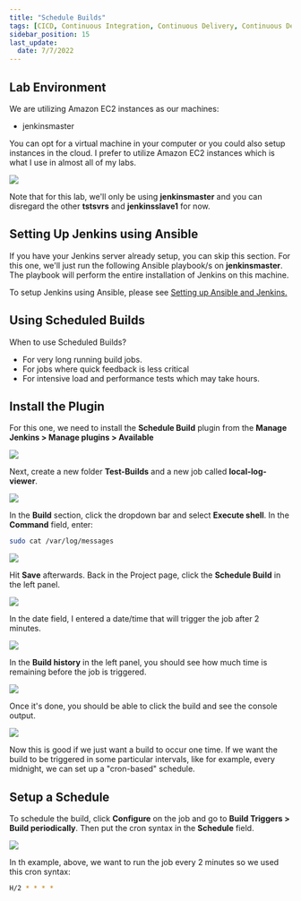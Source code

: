 ```yaml
---
title: "Schedule Builds"
tags: [CICD, Continuous Integration, Continuous Delivery, Continuous Deployment, Jenkins, Git, Github]
sidebar_position: 15
last_update:
  date: 7/7/2022
---
```



## Lab Environment

We are utilizing Amazon EC2 instances as our machines:

- jenkinsmaster

You can opt for a virtual machine in your computer or you could also setup instances in the cloud. I prefer to utilize Amazon EC2 instances which is what I use in almost all of my labs.

<div class='img-center'>

![](/img/docs/ansible-lab-diagram-4.png)

</div>

Note that for this lab, we'll only be using **jenkinsmaster** and you can disregard the other **tstsvrs** and **jenkinsslave1** for now.

## Setting Up Jenkins using Ansible

If you have your Jenkins server already setup, you can skip this section. For this one, we'll just run the following Ansible playbook/s on **jenkinsmaster**. The playbook will perform the entire installation of Jenkins on this machine.

To setup Jenkins using Ansible, please see [Setting up Ansible and Jenkins.](/docs/017-Version-Control-and-CICD/002-CICD/003-Jenkins-Labs/005-Setup-Ansible-and-Jenkins.md)



## Using Scheduled Builds

When to use Scheduled Builds?

- For very long running build jobs.
- For jobs where quick feedback is less critical 
- For intensive load and performance tests which may take hours.


## Install the Plugin 

For this one, we need to install the **Schedule Build** plugin from the **Manage Jenkins > Manage plugins > Available**

<div class='img-center'>

![](/img/docs/schedbuild10.png)

</div>

Next, create a new folder **Test-Builds** and a new job called **local-log-viewer**.

<div class='img-center'>

![](/img/docs/llv1.png)

</div>

In the **Build** section, click the dropdown bar and select **Execute shell**. In the **Command** field, enter:

```bash
sudo cat /var/log/messages 
```

<div class='img-center'>

![](/img/docs/llv2.png)

</div>

Hit **Save** afterwards. Back in the Project page, click the **Schedule Build** in the left panel.

<div class='img-center'>

![](/img/docs/llv3.png)

</div>

In the date field, I entered a date/time that will trigger the job after 2 minutes.

<div class='img-center'>

![](/img/docs/lv4.png)

</div>

In the **Build history** in the left panel, you should see how much time is remaining before the job is triggered.

<div class='img-center'>

![](/img/docs/llv5.png)

</div>

Once it's done, you should be able to click the build and see the console output.

<div class='img-center'>

![](/img/docs/llv6.png)

</div>

Now this is good if we just want a build to occur one time. If we want the build to be triggered in some particular intervals, like for example, every midnight, we can set up a "cron-based" schedule.

## Setup a Schedule 

To schedule the build, click **Configure** on the job and go to **Build Triggers > Build periodically**. Then put the cron syntax in the **Schedule** field.

<div class='img-center'>

![](/img/docs/llv8.png)

</div>

In th example, above, we want to run the job every 2 minutes so we used this cron syntax:

```bash
H/2 * * * *
```


